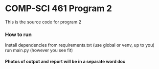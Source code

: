 # COMP-SCI 461 Program 2

This is the source code for program 2

### How to run

Install dependencies from requirements.txt (use global or venv, up to you)
run main.py (however you see fit)

#### Photos of output and report will be in a separate word doc
